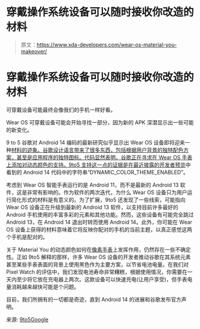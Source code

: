 # 穿戴操作系统设备可以随时接收你改造的材料

> 原文：<https://www.xda-developers.com/wear-os-material-you-makeover/>

# 穿戴操作系统设备可以随时接收你改造的材料

可穿戴设备可能最终会像我们的手机一样好看。

Wear OS 可穿戴设备可能会开始寻找一部分，因为新的 APK 深潜显示出一些可能的新变化。

9 to 5 谷歌对 Android 14 编码的最新研究似乎显示出 Wear OS 设备即将迎来一种[材料的迹象。谷歌设计语言带来了很多东西，包括根据用户背景的独特配色方案，甚至是应用程序的独特图标。代码显然表明，谷歌正在寻求在 Wear OS 手表上添加对动态颜色的支持。9to5 支持这一点的证据是在最近披露的](https://www.xda-developers.com/material-you/)[开发者预览](https://www.xda-developers.com/android-14-developer-preview-1/)中看到的 Android 14 代码中的字符串“DYNAMIC_COLOR_THEME_ENABLED”。

考虑到 Wear OS 智能手表运行的是 Android 11，而不是最新的 Android 13 软件，这是非常有影响的。作为软件的两次迭代，为什么 Wear OS 设备只为用户运行简化形式的材料是有意义的。为了扩展，9to5 还发现了一些线索，可能指向 Wear OS 设备正在升级到最新的 Android 13 软件，以支持目前许多最好的 Android 手机使用的丰富多彩的元素和其他功能。然而，这些设备有可能完全跳过 Android 13，在 Android 14 退出时转而使用 Android 14。此外，你可能在 Wear OS 设备上获得的材料意味着它将反映你配对的手机的当前主题，以真正感觉这两个手机是配对的。

关于 Material You 的动态颜色如何在[像素手表](https://www.xda-developers.com/google-pixel-watch-review/)上发挥作用，仍然存在一些不确定性。正如 9to5 解释的那样，许多 Wear OS 设备的开发者推动谷歌在其系统元素甚至某些手表表面的背景上使用黑色作为主要方案，以节省电池电量。在我们对 Pixel Watch 的评估中，我们发现电池寿命非常糟糕，根据使用情况，你需要在一天内至少将它放在充电器上两次。这款设备可以快速充电(让用户享受)，但手表电量消耗越来越快可能是个问题。

目前，我们所拥有的一切都是奇迹，直到 Android 14 的进展和谷歌发布官方声明。

来源: [9to5Google](https://9to5google.com/2023/02/09/wear-os-material-you-dynamic-colors/)